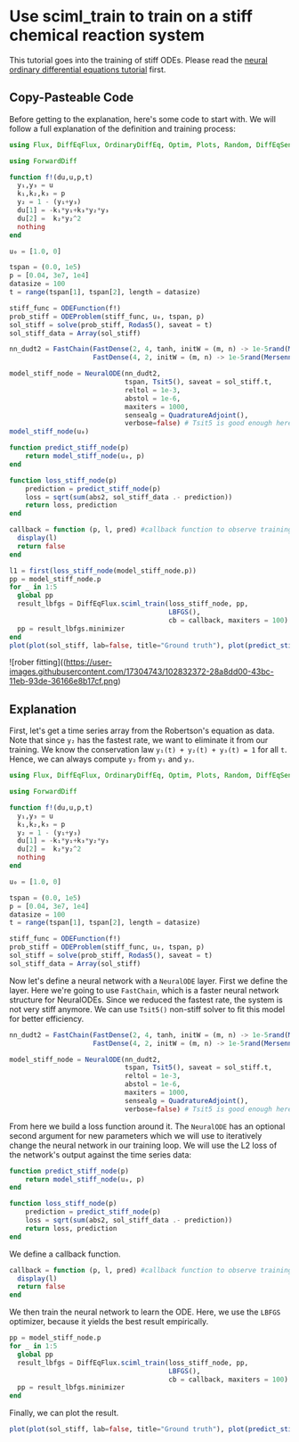 # Use sciml_train to train on a stiff chemical reaction system

This tutorial goes into the training of stiff ODEs. Please read the [neural ordinary differential equations tutorial](https://diffeqflux.sciml.ai/dev/examples/neural_ode_sciml/) first.

## Copy-Pasteable Code

Before getting to the explanation, here's some code to start with. We will
follow a full explanation of the definition and training process:

```julia
using Flux, DiffEqFlux, OrdinaryDiffEq, Optim, Plots, Random, DiffEqSensitivity

using ForwardDiff

function f!(du,u,p,t)
  y₁,y₃ = u
  k₁,k₂,k₃ = p
  y₂ = 1 - (y₁+y₃)
  du[1] = -k₁*y₁+k₃*y₂*y₃
  du[2] =  k₂*y₂^2
  nothing
end

u₀ = [1.0, 0]

tspan = (0.0, 1e5)
p = [0.04, 3e7, 1e4]
datasize = 100
t = range(tspan[1], tspan[2], length = datasize)

stiff_func = ODEFunction(f!)
prob_stiff = ODEProblem(stiff_func, u₀, tspan, p)
sol_stiff = solve(prob_stiff, Rodas5(), saveat = t)
sol_stiff_data = Array(sol_stiff)

nn_dudt2 = FastChain(FastDense(2, 4, tanh, initW = (m, n) -> 1e-5rand(MersenneTwister(1), m, n)),
                     FastDense(4, 2, initW = (m, n) -> 1e-5rand(MersenneTwister(3), m, n)))

model_stiff_node = NeuralODE(nn_dudt2,
                             tspan, Tsit5(), saveat = sol_stiff.t,
                             reltol = 1e-3,
                             abstol = 1e-6,
                             maxiters = 1000,
                             sensealg = QuadratureAdjoint(),
                             verbose=false) # Tsit5 is good enough here
model_stiff_node(u₀)

function predict_stiff_node(p)
    return model_stiff_node(u₀, p)
end

function loss_stiff_node(p)
    prediction = predict_stiff_node(p)
    loss = sqrt(sum(abs2, sol_stiff_data .- prediction))
    return loss, prediction
end

callback = function (p, l, pred) #callback function to observe training
  display(l)
  return false
end

l1 = first(loss_stiff_node(model_stiff_node.p))
pp = model_stiff_node.p
for _ in 1:5
  global pp
  result_lbfgs = DiffEqFlux.sciml_train(loss_stiff_node, pp,
                                        LBFGS(),
                                        cb = callback, maxiters = 100)
  pp = result_lbfgs.minimizer
end
plot(plot(sol_stiff, lab=false, title="Ground truth"), plot(predict_stiff_node(pp), lab=false, title="Prediction"))
```
![rober fitting]((https://user-images.githubusercontent.com/17304743/102832372-28a8dd00-43bc-11eb-93de-36166e8b17cf.png)

## Explanation

First, let's get a time series array from the Robertson's equation as data. Note
that since `y₂` has the fastest rate, we want to eliminate it from our training.
We know the conservation law `y₁(t) + y₂(t) + y₃(t) = 1` for all `t`. Hence, we
can always compute `y₂` from `y₁` and `y₃`.

```julia
using Flux, DiffEqFlux, OrdinaryDiffEq, Optim, Plots, Random, DiffEqSensitivity

using ForwardDiff

function f!(du,u,p,t)
  y₁,y₃ = u
  k₁,k₂,k₃ = p
  y₂ = 1 - (y₁+y₃)
  du[1] = -k₁*y₁+k₃*y₂*y₃
  du[2] =  k₂*y₂^2
  nothing
end

u₀ = [1.0, 0]

tspan = (0.0, 1e5)
p = [0.04, 3e7, 1e4]
datasize = 100
t = range(tspan[1], tspan[2], length = datasize)

stiff_func = ODEFunction(f!)
prob_stiff = ODEProblem(stiff_func, u₀, tspan, p)
sol_stiff = solve(prob_stiff, Rodas5(), saveat = t)
sol_stiff_data = Array(sol_stiff)
```

Now let's define a neural network with a `NeuralODE` layer. First we define
the layer. Here we're going to use `FastChain`, which is a faster neural network
structure for NeuralODEs. Since we reduced the fastest rate, the system is not
very stiff anymore. We can use `Tsit5()` non-stiff solver to fit this model for
better efficiency.

```julia
nn_dudt2 = FastChain(FastDense(2, 4, tanh, initW = (m, n) -> 1e-5rand(MersenneTwister(1), m, n)),
                     FastDense(4, 2, initW = (m, n) -> 1e-5rand(MersenneTwister(3), m, n)))

model_stiff_node = NeuralODE(nn_dudt2,
                             tspan, Tsit5(), saveat = sol_stiff.t,
                             reltol = 1e-3,
                             abstol = 1e-6,
                             maxiters = 1000,
                             sensealg = QuadratureAdjoint(),
                             verbose=false) # Tsit5 is good enough here
```

From here we build a loss function around it. The `NeuralODE` has an optional
second argument for new parameters which we will use to iteratively change the
neural network in our training loop. We will use the L2 loss of the network's
output against the time series data:

```julia
function predict_stiff_node(p)
    return model_stiff_node(u₀, p)
end

function loss_stiff_node(p)
    prediction = predict_stiff_node(p)
    loss = sqrt(sum(abs2, sol_stiff_data .- prediction))
    return loss, prediction
end
```

We define a callback function.
```julia
callback = function (p, l, pred) #callback function to observe training
  display(l)
  return false
end
```

We then train the neural network to learn the ODE. Here, we use the `LBFGS`
optimizer, because it yields the best result empirically.
```julia
pp = model_stiff_node.p
for _ in 1:5
  global pp
  result_lbfgs = DiffEqFlux.sciml_train(loss_stiff_node, pp,
                                        LBFGS(),
                                        cb = callback, maxiters = 100)
  pp = result_lbfgs.minimizer
end
```

Finally, we can plot the result.
```julia
plot(plot(sol_stiff, lab=false, title="Ground truth"), plot(predict_stiff_node(pp), lab=false, title="Prediction"))
```
